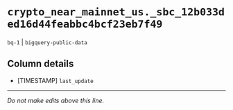 # `crypto_near_mainnet_us._sbc_12b033ded16d44feabbc4bcf23eb7f49`
`bq-1` | `bigquery-public-data`

## Column details
* [TIMESTAMP] `last_update`

-------------------------------------------------------------------------------
*Do not make edits above this line.*
